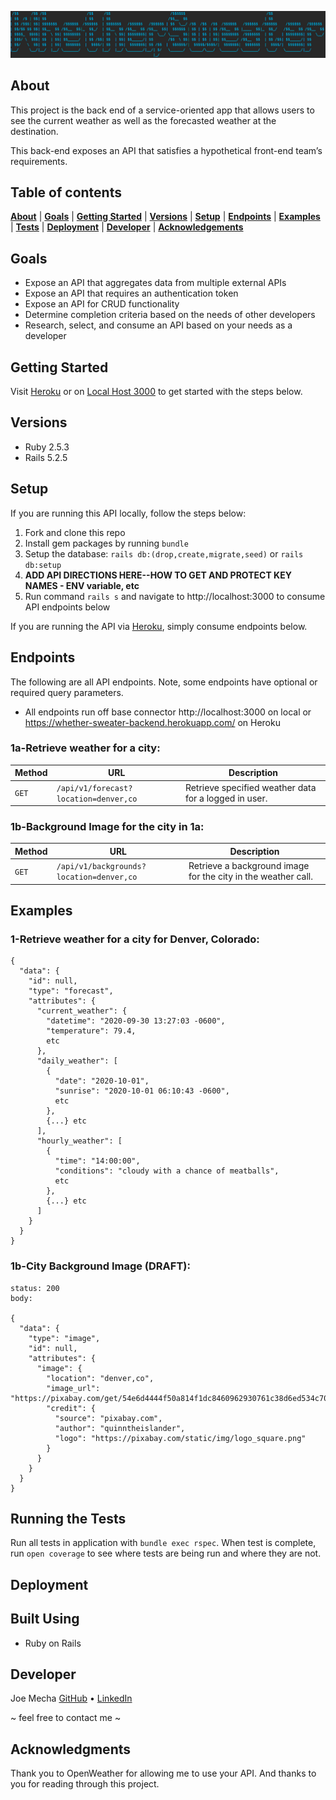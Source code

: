 ![Title](lib/images/whether_sweater_title.jpg)


## About
This project is the back end of a service-oriented app that allows users to see the current weather as well as the forecasted weather at the destination.

This back-end exposes an API that satisfies a hypothetical front-end team’s requirements.


## Table of contents
[**About**](#about) |
[**Goals**](#goals) |
[**Getting Started**](#getting-started) |
[**Versions**](#versions) |
[**Setup**](#setup) |
[**Endpoints**](#endpoints) |
[**Examples**](#examples) |
[**Tests**](#running-the-tests) |
[**Deployment**](#deployment) |
[**Developer**](#developer) |
[**Acknowledgements**](#acknowledgements) 

## Goals
* Expose an API that aggregates data from multiple external APIs
* Expose an API that requires an authentication token
* Expose an API for CRUD functionality
* Determine completion criteria based on the needs of other developers
* Research, select, and consume an API based on your needs as a developer

## Getting Started
Visit [Heroku](https://downdraft-backend.herokuapp.com/) or on [Local Host 3000](http://localhost:3000/) to get started with the steps below.

## Versions
* Ruby 2.5.3
* Rails 5.2.5

## Setup
If you are running this API locally, follow the steps below:
  1. Fork and clone this repo
  2. Install gem packages by running `bundle`
  3. Setup the database: `rails db:(drop,create,migrate,seed)` or `rails db:setup`
  4. __ADD API DIRECTIONS HERE--HOW TO GET AND PROTECT KEY NAMES - ENV variable, etc__
  4. Run command `rails s` and navigate to http://localhost:3000 to consume API endpoints below

If you are running the API via [Heroku](https://whether-sweater-backend.herokuapp.com/), simply consume endpoints below.

## Endpoints
The following are all API endpoints. Note, some endpoints have optional or required query parameters.
- All endpoints run off base connector http://localhost:3000 on local or https://whether-sweater-backend.herokuapp.com/ on Heroku

### 1a-Retrieve weather for a city:

| Method   | URL                                      | Description                              |
| -------- | ---------------------------------------- | ---------------------------------------- |
| `GET`    | `/api/v1/forecast?location=denver,co`    | Retrieve specified weather data for a logged in user.                      |


### 1b-Background Image for the city in 1a:

| Method   | URL                                      | Description                              |
| -------- | ---------------------------------------- | ---------------------------------------- |
| `GET`    | `/api/v1/backgrounds?location=denver,co` | Retrieve a background image for the city in the weather call.                      |


## Examples

### 1-Retrieve weather for a city for Denver, Colorado:

```
{
  "data": {
    "id": null,
    "type": "forecast",
    "attributes": {
      "current_weather": {
        "datetime": "2020-09-30 13:27:03 -0600",
        "temperature": 79.4,
        etc
      },
      "daily_weather": [
        {
          "date": "2020-10-01",
          "sunrise": "2020-10-01 06:10:43 -0600",
          etc
        },
        {...} etc
      ],
      "hourly_weather": [
        {
          "time": "14:00:00",
          "conditions": "cloudy with a chance of meatballs",
          etc
        },
        {...} etc
      ]
    }
  }
}
```

### 1b-City Background Image (DRAFT):

```
status: 200
body:

{
  "data": {
    "type": "image",
    "id": null,
    "attributes": {
      "image": {
        "location": "denver,co",
        "image_url": "https://pixabay.com/get/54e6d4444f50a814f1dc8460962930761c38d6ed534c704c7c2878dd954dc451_640.jpg",
        "credit": {
          "source": "pixabay.com",
          "author": "quinntheislander",
          "logo": "https://pixabay.com/static/img/logo_square.png"
        }
      }
    }
  }
}

```

## Running the Tests

Run all tests in application with `bundle exec rspec`. When test is complete, run `open coverage` to see where tests are being run and where they are not.


## Deployment

<!-- - To run this app locally, run `rails s` and navigate to `http://localhost:3000/` in your browser.
- To run this app on Heroku, go to https://downdraft-backend.herokuapp.com/ -->

## Built Using
- Ruby on Rails

## Developer
Joe Mecha [GitHub](https://github.com/joemecha) • [LinkedIn](https://www.linkedin.com/in/joemecha/)


~ feel free to contact me ~

<!-- ![Screenshot](lib/images/ADD-A-SCREENSHOT) -->


## Acknowledgments

Thank you to OpenWeather for allowing me to use your API. And thanks to you for reading through this project.
